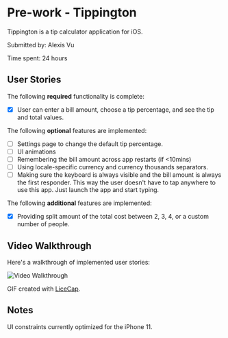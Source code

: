 # Pre-work - Tippington

Tippington is a tip calculator application for iOS.

Submitted by: Alexis Vu

Time spent: 24 hours

## User Stories

The following **required** functionality is complete:

* [x] User can enter a bill amount, choose a tip percentage, and see the tip and total values.

The following **optional** features are implemented:
* [ ] Settings page to change the default tip percentage.
* [ ] UI animations
* [ ] Remembering the bill amount across app restarts (if <10mins)
* [ ] Using locale-specific currency and currency thousands separators.
* [ ] Making sure the keyboard is always visible and the bill amount is always the first responder. This way the user doesn't have to tap anywhere to use this app. Just launch the app and start typing.

The following **additional** features are implemented:

- [x] Providing split amount of the total cost between 2, 3, 4, or a custom number of people.

## Video Walkthrough 

Here's a walkthrough of implemented user stories:

<img src='https://imgur.com/a/qNnfqd8' title='Video Walkthrough' width='' alt='Video Walkthrough' />

GIF created with [LiceCap](http://www.cockos.com/licecap/).

## Notes

UI constraints currently optimized for the iPhone 11.
